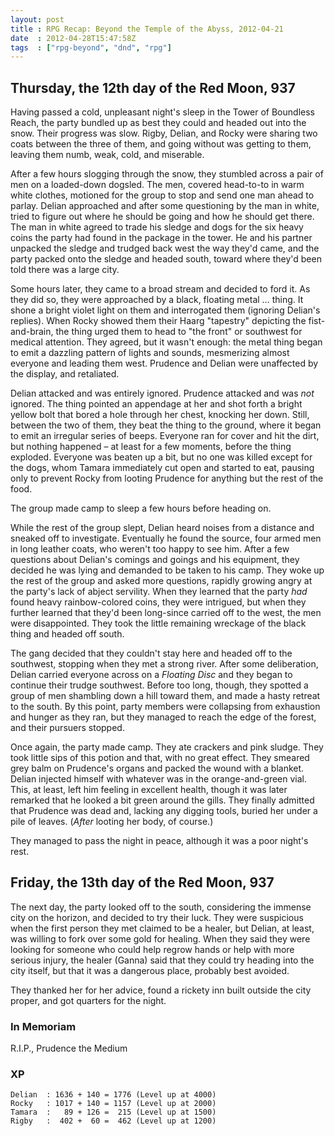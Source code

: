 ```yaml
---
layout: post
title : RPG Recap: Beyond the Temple of the Abyss, 2012-04-21
date  : 2012-04-28T15:47:58Z
tags  : ["rpg-beyond", "dnd", "rpg"]
---
```

## Thursday, the 12th day of the Red Moon, 937

Having passed a cold, unpleasant night's sleep in the Tower of Boundless Reach,
the party bundled up as best they could and headed out into the snow.  Their
progress was slow.  Rigby, Delian, and Rocky were sharing two coats between the
three of them, and going without was getting to them, leaving them numb, weak,
cold, and miserable.

After a few hours slogging through the snow, they stumbled across a pair of men
on a loaded-down dogsled.  The men, covered head-to-to in warm white clothes,
motioned for the group to stop and send one man ahead to parlay.  Delian
approached and after some questioning by the man in white, tried to figure out
where he should be going and how he should get there.  The man in white agreed
to trade his sledge and dogs for the six heavy coins the party had found in the
package in the tower.  He and his partner unpacked the sledge and trudged back
west the way they'd came, and the party packed onto the sledge and headed
south, toward where they'd been told there was a large city.

Some hours later, they came to a broad stream and decided to ford it.  As they
did so, they were approached by a black, floating metal … thing.  It shone a
bright violet light on them and interrogated them (ignoring Delian's replies).
When Rocky showed them their Haarg "tapestry" depicting the fist-and-brain, the
thing urged them to head to "the front" or southwest for medical attention.
They agreed, but it wasn't enough:  the metal thing began to emit a dazzling
pattern of lights and sounds, mesmerizing almost everyone and leading them
west.  Prudence and Delian were unaffected by the display, and retaliated.

Delian attacked and was entirely ignored.  Prudence attacked and was *not*
ignored.  The thing pointed an appendage at her and shot forth a bright yellow
bolt that bored a hole through her chest, knocking her down.  Still, between
the two of them, they beat the thing to the ground, where it began to emit an
irregular series of beeps.  Everyone ran for cover and hit the dirt, but
nothing happened – at least for a few moments, before the thing exploded.
Everyone was beaten up a bit, but no one was killed except for the dogs, whom
Tamara immediately cut open and started to eat, pausing only to prevent Rocky
from looting Prudence for anything but the rest of the food.

The group made camp to sleep a few hours before heading on.

While the rest of the group slept, Delian heard noises from a distance and
sneaked off to investigate.  Eventually he found the source, four armed men in
long leather coats, who weren't too happy to see him.  After a few questions
about Delian's comings and goings and his equipment, they decided he was lying
and demanded to be taken to his camp.  They woke up the rest of the group and
asked more questions, rapidly growing angry at the party's lack of abject
servility.  When they learned that the party *had* found heavy rainbow-colored
coins, they were intrigued, but when they further learned that they'd been
long-since carried off to the west, the men were disappointed.  They took the
little remaining wreckage of the black thing and headed off south.

The gang decided that they couldn't stay here and headed off to the southwest,
stopping when they met a strong river.  After some deliberation, Delian carried
everyone across on a *Floating Disc* and they began to continue their trudge
southwest.  Before too long, though, they spotted a group of men shambling down
a hill toward them, and made a hasty retreat to the south.  By this point,
party members were collapsing from exhaustion and hunger as they ran, but they
managed to reach the edge of the forest, and their pursuers stopped.

Once again, the party made camp.  They ate crackers and pink sludge.  They took
little sips of this potion and that, with no great effect.  They smeared grey
balm on Prudence's organs and packed the wound with a blanket.  Delian injected
himself with whatever was in the orange-and-green vial.  This, at least, left
him feeling in excellent health, though it was later remarked that he looked a
bit green around the gills.  They finally admitted that Prudence was dead and,
lacking any digging tools, buried her under a pile of leaves.  (*After* looting
her body, of course.)

They managed to pass the night in peace, although it was a poor night's rest.

## Friday, the 13th day of the Red Moon, 937

The next day, the party looked off to the south, considering the immense city
on the horizon, and decided to try their luck.  They were suspicious when the
first person they met claimed to be a healer, but Delian, at least, was willing
to fork over some gold for healing.  When they said they were looking for
someone who could help regrow hands or help with more serious injury, the
healer (Ganna) said that they could try heading into the city itself, but that
it was a dangerous place, probably best avoided.

They thanked her for her advice, found a rickety inn built outside the city
proper, and got quarters for the night.

### In Memoriam

R.I.P., Prudence the Medium

### XP

    Delian  : 1636 + 140 = 1776 (Level up at 4000)
    Rocky   : 1017 + 140 = 1157 (Level up at 2000)
    Tamara  :   89 + 126 =  215 (Level up at 1500)
    Rigby   :  402 +  60 =  462 (Level up at 1200)


